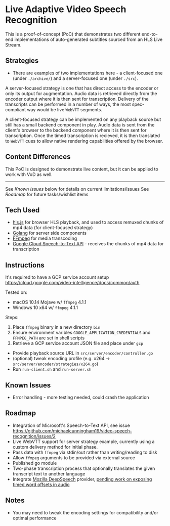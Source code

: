 # Live Adaptive Video Speech Recognition

This is a proof-of-concept (PoC) that demonstrates two different end-to-end implementations of auto-generated subtitles sourced from an HLS Live Stream.


## Strategies
- There are examples of two implementations here - a client-focused one (under `./archive/`) and a server-focused one (under `./src`).

A server-focused strategy is one that has direct access to the encoder or only its output for augmentation. Audio data is retrieved directly from the encoder output where it is then sent for transcription. Delivery of the transcripts can be performed in a number of ways, the most spec-compliant way would be live `WebVTT` segments.

A client-focused strategy can be implemented on any playback source but still has a small backend component in play. Audio data is sent from the client's browser to the backend component where it is then sent for transcription. Once the timed transcription is recieved, it is then translated to `WebVTT` cues to allow native rendering capabilities offered by the browser.

## Content Differences
This PoC is designed to demonstrate live content, but it can be applied to work with VoD as well.

------

See *Known Issues* below for details on current limitations/issues
See *Roadmap* for future tasks/wishlist items

## Tech Used
- [hls.js](https://github.com/video-dev/hls.js) for browser HLS playback, and used to access remuxed chunks of mp4 data (for client-focused strategy)
- [Golang](https://golang.org/) for server side components
- [FFmpeg](https://ffmpeg.org/) for media transcoding
- [Google Cloud Speech-to-Text API](https://cloud.google.com/speech-to-text/) - receives the chunks of mp4 data for transcription

## Instructions
It's required to have a GCP service account setup
https://cloud.google.com/video-intelligence/docs/common/auth

Tested on:
- macOS 10.14 Mojave w/ `ffmpeg` 4.1.1
- Windows 10 x64 w/ `ffmpeg` 4.1.1

Steps:
1) Place `ffmpeg` binary in a new directory `bin`
2) Ensure environment varibles `GOOGLE_APPLICATION_CREDENTIALS` and `FFMPEG_PATH` are set in shell scripts
3) Retrieve a GCP service account JSON file and place under `gcp`

  - Provide playback source URL in `src/server/encoder/controller.go`
  - (optional) tweak encoding profile (e.g. x264 -> `src/server/encoder/strategies/x264.go`)
  - Run `run-client.sh` and `run-server.sh`

## Known Issues
- Error handling - more testing needed, could crash the application

## Roadmap
- Integration of Microsoft's Speech-to-Text API, see issue https://github.com/michaelcunningham19/video-speech-recognition/issues/2
- Live WebVTT support for server strategy example, currently using a custom delivery method for initial phase.
- Pass data with `ffmpeg` via stdin/out rather than writing/reading to disk
- Allow `ffmpeg` arguments to be provided via external source
- Published go module
- Two-phase transcription process that optionally translates the given transcript text to another language
- Integrate [Mozilla DeepSpeech](https://github.com/mozilla/DeepSpeech) provider, [pending work on exposing timed word offsets in audio](https://discourse.mozilla.org/t/speech-to-text-json-result-with-time-per-word/32681)

## Notes
- You may need to tweak the encoding settings for compatibility and/or optimal performance
